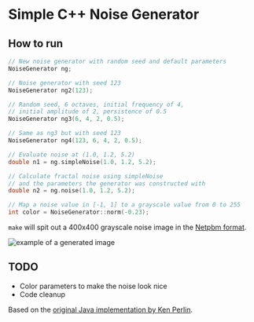 # Simple C++ Noise Generator

## How to run
```c++
// New noise generator with random seed and default parameters
NoiseGenerator ng;

// Noise generator with seed 123
NoiseGenerator ng2(123);

// Random seed, 6 octaves, initial frequency of 4,
// initial amplitude of 2, persistence of 0.5
NoiseGenerator ng3(6, 4, 2, 0.5);

// Same as ng3 but with seed 123
NoiseGenerator ng4(123, 6, 4, 2, 0.5);

// Evaluate noise at (1.0, 1.2, 5.2)
double n1 = ng.simpleNoise(1.0, 1.2, 5.2);

// Calculate fractal noise using simpleNoise
// and the parameters the generator was constructed with
double n2 = ng.noise(1.0, 1.2, 5.2);

// Map a noise value in [-1, 1] to a grayscale value from 0 to 255
int color = NoiseGenerator::norm(-0.23);
```

```make``` will spit out a 400x400 grayscale noise image in the [Netpbm format](https://en.wikipedia.org/wiki/Netpbm).

![example of a generated image](https://github.com/darius1702/color_noise/blob/main/test.png)
## TODO
- Color parameters to make the noise look nice
- Code cleanup

Based on the [original Java implementation by Ken Perlin](https://mrl.cs.nyu.edu/~perlin/noise/).
